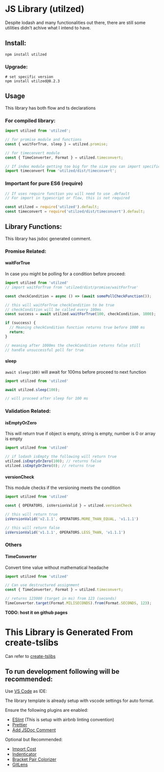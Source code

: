 # JS Library (utilzed)

Despite lodash and many functionalities out there, there are still some utilities didn't achive what I intend to have.

## Install:

```shell
npm install utilzed
```

### Upgrade:

```shell
# set specific version
npm install utilzed@0.2.3
```

## Usage

This library has both flow and ts declarations

### For compiled library:

```javascript
import utilzed from 'utilzed';

// for promise module and functions
const { waitForTrue, sleep } = utilzed.promise;

// for timeconvert module
const { TimeConverter, Format } = utilzed.timeconvert;

// If index module getting too big for the size you can import specific module
import timeconvert from 'utilzed/dist/timeconvert';

```
### Important for pure ES6 (require)

```javascript
// If uses require function you will need to use .default
// For import in typescript or flow, this is not required

const utilzed = require('utilzed').default;
const timeconvert = require('utilzed/dist/timeconvert').default;

```

## Library Functions:

This library has jsdoc generated comment.

### Promise Related:

#### waitForTrue

In case you might be polling for a condition before proceed:

```ts
import utilzed from 'utilzed'
// import waitForTrue from 'utilzed/dist/promise/waitForTrue'

const checkCondition = async () => (await somePollCheckFunction());

// this will waitForTrue checkCondition to be true
// checkCondition will be called every 100ms
const success = await utilzed.waitForTrue(100, checkCondition, 1000);

if (success) {
  // Meaning checkCondition function returns true before 1000 ms
  return;
}

// meaning after 1000ms the checkCondition returns false still
// handle unsuccessful poll for true
```

#### sleep

`await sleep(100)` will await for 100ms before proceed to next function

```ts
import utilzed from 'utilzed'

await utilzed.sleep(100);

// will proceed after sleep for 100 ms
```

### Validation Related:

#### isEmptyOrZero

This will return true if object is empty, string is empty, number is 0 or array is empty

```ts
import utilzed from 'utilzed'

// if lodash isEmpty the following will return true
utilzed.isEmptyOrZero(100); // returns false
utilzed.isEmptyOrZero(0); // returns true

```

#### versionCheck

This module checks if the versioning meets the condition

```ts
import utilzed from 'utilzed'

const { OPERATORS, isVersionValid } = utilzed.versionCheck

// this will return true
isVersionValid('v2.1.1', OPERATORS.MORE_THAN_EQUAL, 'v1.1.1')

// this will return false
isVersionValid('v1.1.1', OPERATORS.LESS_THAN, 'v1.1.1')

```

### Others

#### TimeConverter

Convert time value without mathematical headache

```ts
import utilzed from 'utilzed'

// Can use destructured assignment
const { TimeConverter, Format } = utilzed.timeconvert;

// returns 123000 (target in ms) from 123 (seconds)
TimeConverter.target(Format.MILISECONDS).from(Format.SECONDS, 123);

```

**TODO: host it on github pages**

# This Library is Generated From create-tslibs

Can refer to [create-tslibs](https://www.npmjs.com/package/create-tslibs)

## To run development following will be recommended:

Use [VS Code](https://code.visualstudio.com/download) as IDE:

The library template is already setup with vscode settings for auto format.

Ensure the following plugins are enabled:
- [ESlint](https://marketplace.visualstudio.com/items?itemName=dbaeumer.vscode-eslint) (This is setup with airbnb linting convention)
- [Prettier](https://marketplace.visualstudio.com/items?itemName=esbenp.prettier-vscode)
- [Add JSDoc Comment](https://marketplace.visualstudio.com/items?itemName=stevencl.addDocComments#)

Optional but Recommended:
- [Import Cost](https://marketplace.visualstudio.com/items?itemName=wix.vscode-import-cost)
- [Indenticator](https://marketplace.visualstudio.com/items?itemName=sirtori.indenticator)
- [Bracket Pair Colorizer](https://marketplace.visualstudio.com/items?itemName=coenraads.bracket-pair-colorizer)
- [GitLens](https://marketplace.visualstudio.com/items?itemName=eamodio.gitlens)
